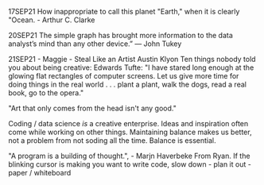 17SEP21
How inappropriate to call this planet "Earth," when it is clearly "Ocean.
    - Arthur C. Clarke
    
20SEP21
The simple graph has brought more information to the data analyst’s mind than any other device.” — John Tukey

21SEP21 - Maggie - Steal Like an Artist Austin Klyon
Ten things nobody told you about being creative:
Edwards Tufte: "I have stared long enough at the glowing flat rectangles of computer screens. Let us give more time for doing things in the real world . . . plant a plant, walk the dogs, read a real book, go to the opera."

"Art that only comes from the head isn't any good."

Coding / data science *is* a creative enterprise. Ideas and inspiration often come while working on other things. Maintaining balance makes us better, not a problem from not soding all the time. Balance is essential.


"A program is a building of thought.", - Marjn Haverbeke From Ryan. If the blinking cursor is making you want to write code, slow down - plan it out - paper / whiteboard